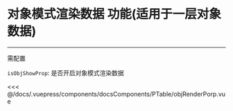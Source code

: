 # 对象模式渲染数据 功能(适用于一层对象数据)

---

<common-code-format>
  <docsComponents-PTable-objRenderPorp slot="source"></docsComponents-PTable-objRenderPorp>
  需配置

`isObjShowProp`: 是否开启对象模式渲染数据

<<< @/docs/.vuepress/components/docsComponents/PTable/objRenderPorp.vue
</common-code-format>
